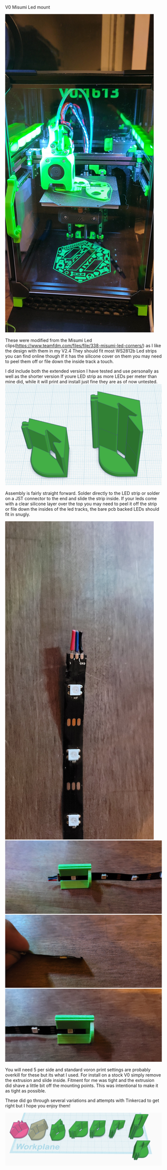 V0 Misumi Led mount

![Alt text](https://github.com/GearNut/VoronUsers/blob/master/printer_mods/Gearnut/V0_Misumi_LED_Mount/Images/Cover.jpg)

These were modified from the Misumi Led clips(https://www.teamfdm.com/files/file/338-misumi-led-corners/) as I like the design with them in my V2.4 They should fit most WS2812b Led strips you can find online though If it has the silicone cover on them you may need to peel them off or file down the inside track a touch.

I did include both the extended version I have tested and use personally as well as the shorter version If youre LED strip as more LEDs per meter than mine did, while it will print and install just fine they are as of now untested.
![Alt text](https://github.com/GearNut/VoronUsers/blob/master/printer_mods/Gearnut/V0_Misumi_LED_Mount/Images/Short_Tall.png)

Assembly is fairly straight forward. Solder directly to the LED strip or solder on a JST connector to the end and slide the strip inside. If your leds come with a clear silicone layer over the top you may need to peel it off the strip or file down the insides of the led tracks, the bare pcb backed LEDs should fit in snugly. 

![Alt text](https://github.com/GearNut/VoronUsers/blob/master/printer_mods/Gearnut/V0_Misumi_LED_Mount/Images/Install_1.jpg)
![Alt text](https://github.com/GearNut/VoronUsers/blob/master/printer_mods/Gearnut/V0_Misumi_LED_Mount/Images/Install_2.jpg)
![Alt text](https://github.com/GearNut/VoronUsers/blob/master/printer_mods/Gearnut/V0_Misumi_LED_Mount/Images/Install_3.jpg)
![Alt text](https://github.com/GearNut/VoronUsers/blob/master/printer_mods/Gearnut/V0_Misumi_LED_Mount/Images/Install_4.jpg)

You will need 5 per side and standard voron print settings are probably overkill for these but its what I used. For install on a stock V0 simply remove the extrusion and slide inside. Fitment for me was tight and the extrusion did shave a little bit off the mounting points. This was intentional to make it as tight as possible.

These did go through several variations and attempts with Tinkercad to get right but I hope you enjoy them!

![Alt text](https://github.com/GearNut/VoronUsers/blob/master/printer_mods/Gearnut/V0_Misumi_LED_Mount/Images/Version_History.png)
